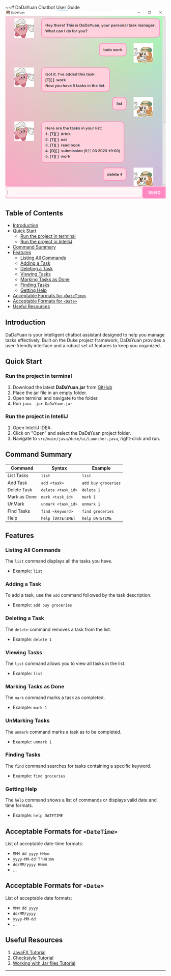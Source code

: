 ~~# DaDaYuan Chatbot User Guide
![Ui](./Ui.png)

## Table of Contents

- [Introduction](#introduction)
- [Quick Start](#quick-start)
    - [Run the project in terminal](#run-the-project-in-terminal)
    - [Run the project in IntelliJ](#run-the-project-in-intellij)
- [Command Summary](#command-summary)
- [Features](#features)
    * [Listing All Commands](#listing-all-commands)
    * [Adding a Task](#adding-a-task)
    * [Deleting a Task](#deleting-a-task)
    * [Viewing Tasks](#viewing-tasks)
    * [Marking Tasks as Done](#marking-tasks-as-done)
    * [Finding Tasks](#finding-tasks)
    * [Getting Help](#getting-help)
- [Acceptable Formats for `<DateTime>`](#acceptable-formats-for-datetime)
- [Acceptable Formats for `<Date>`](#acceptable-formats-for-date)
- [Useful Resources](#useful-resources)

## Introduction

DaDaYuan is your intelligent chatbot assistant designed to help you manage tasks effectively. Built on the Duke project framework, DaDaYuan provides a user-friendly interface and a robust set of features to keep you organized.

## Quick Start

### Run the project in terminal

1. Download the latest **DaDaYuan.jar** from [GitHub](#)
2. Place the jar file in an empty folder.
3. Open terminal and navigate to the folder.
4. Run `java -jar DaDaYuan.jar`

### Run the project in IntelliJ

1. Open IntelliJ IDEA.
2. Click on "Open" and select the DaDaYuan project folder.
3. Navigate to `src/main/java/duke/ui/Launcher.java`, right-click and run.

## Command Summary

| Command      | Syntax             | Example             |
|--------------|--------------------|---------------------|
| List Tasks   | `list`             | `list`              |
| Add Task     | `add <task>`       | `add buy groceries` |
| Delete Task  | `delete <task_id>` | `delete 1`          |
| Mark as Done | `mark <task_id>`   | `mark 1`            |
| UnMark       | `unmark <task_id>` | `unmark 1`          |
| Find Tasks   | `find <keyword>`   | `find groceries`    |
| Help         | `help [DATETIME]`  | `help DATETIME`     |

## Features

### Listing All Commands
The `list` command displays all the tasks you have.
- Example: `list`

### Adding a Task
To add a task, use the `add` command followed by the task description.
- Example: `add buy groceries`

### Deleting a Task
The `delete` command removes a task from the list.
- Example: `delete 1`

### Viewing Tasks
The `list` command allows you to view all tasks in the list.
- Example: `list`

### Marking Tasks as Done
The `mark` command marks a task as completed.
- Example: `mark 1`

### UnMarking Tasks
The `unmark` command marks a task as to be completed.
- Example: `unmark 1`

### Finding Tasks
The `find` command searches for tasks containing a specific keyword.
- Example: `find groceries`

### Getting Help
The `help` command shows a list of commands or displays valid date and time formats.
- Example: `help DATETIME`

## Acceptable Formats for `<DateTime>`

List of acceptable date-time formats:
- `MMM dd yyyy HHmm`
- `yyyy-MM-dd'T'HH:mm`
- `dd/MM/yyyy HHmm`
- ...

## Acceptable Formats for `<Date>`

List of acceptable date formats:
- `MMM dd yyyy`
- `dd/MM/yyyy`
- `yyyy-MM-dd`
- ...

## Useful Resources

1. [JavaFX Tutorial](https://se-education.org/guides/tutorials/javaFx.html)
2. [Checkstyle Tutorial](https://se-education.org/guides/tutorials/checkstyle.html)
3. [Working with Jar files Tutorial](https://se-education.org/guides/tutorials/jar.html)

---
